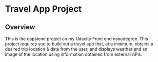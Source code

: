 # Travel App Project

## Overview
This is the capstone project on my Udacity Front end nanodegree. This project requires you to build out a travel app that, at a minimum, obtains a desired trip location & date from the user, and displays weather and an image of the location using information obtained from external APIs.
